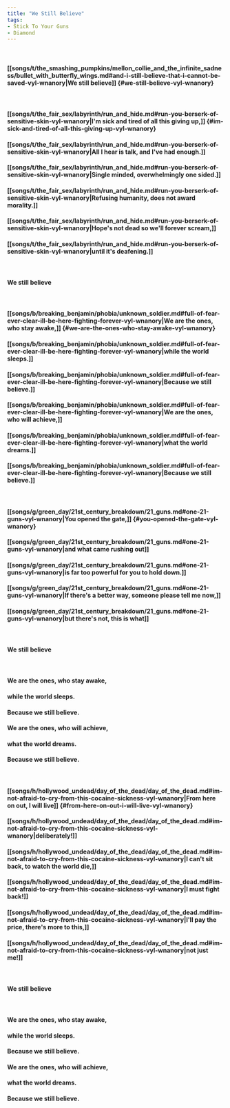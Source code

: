 ```yaml
---
title: "We Still Believe"
tags:
- Stick To Your Guns
- Diamond
---
```

&nbsp;
#### [[songs/t/the_smashing_pumpkins/mellon_collie_and_the_infinite_sadness/bullet_with_butterfly_wings.md#and-i-still-believe-that-i-cannot-be-saved-vyl-wnanory|We still believe]] {#we-still-believe-vyl-wnanory}
&nbsp;
#### [[songs/t/the_fair_sex/labyrinth/run_and_hide.md#run-you-berserk-of-sensitive-skin-vyl-wnanory|I'm sick and tired of all this giving up,]] {#im-sick-and-tired-of-all-this-giving-up-vyl-wnanory}
#### [[songs/t/the_fair_sex/labyrinth/run_and_hide.md#run-you-berserk-of-sensitive-skin-vyl-wnanory|All I hear is talk, and I've had enough.]]
#### [[songs/t/the_fair_sex/labyrinth/run_and_hide.md#run-you-berserk-of-sensitive-skin-vyl-wnanory|Single minded, overwhelmingly one sided.]]
#### [[songs/t/the_fair_sex/labyrinth/run_and_hide.md#run-you-berserk-of-sensitive-skin-vyl-wnanory|Refusing humanity, does not award morality.]]
#### [[songs/t/the_fair_sex/labyrinth/run_and_hide.md#run-you-berserk-of-sensitive-skin-vyl-wnanory|Hope's not dead so we'll forever scream,]]
#### [[songs/t/the_fair_sex/labyrinth/run_and_hide.md#run-you-berserk-of-sensitive-skin-vyl-wnanory|until it's deafening.]]
&nbsp;
#### We still believe
&nbsp;
#### [[songs/b/breaking_benjamin/phobia/unknown_soldier.md#full-of-fear-ever-clear-ill-be-here-fighting-forever-vyl-wnanory|We are the ones, who stay awake,]] {#we-are-the-ones-who-stay-awake-vyl-wnanory}
#### [[songs/b/breaking_benjamin/phobia/unknown_soldier.md#full-of-fear-ever-clear-ill-be-here-fighting-forever-vyl-wnanory|while the world sleeps.]]
#### [[songs/b/breaking_benjamin/phobia/unknown_soldier.md#full-of-fear-ever-clear-ill-be-here-fighting-forever-vyl-wnanory|Because we still believe.]]
#### [[songs/b/breaking_benjamin/phobia/unknown_soldier.md#full-of-fear-ever-clear-ill-be-here-fighting-forever-vyl-wnanory|We are the ones, who will achieve,]]
#### [[songs/b/breaking_benjamin/phobia/unknown_soldier.md#full-of-fear-ever-clear-ill-be-here-fighting-forever-vyl-wnanory|what the world dreams.]]
#### [[songs/b/breaking_benjamin/phobia/unknown_soldier.md#full-of-fear-ever-clear-ill-be-here-fighting-forever-vyl-wnanory|Because we still believe.]]
&nbsp;
#### [[songs/g/green_day/21st_century_breakdown/21_guns.md#one-21-guns-vyl-wnanory|You opened the gate,]] {#you-opened-the-gate-vyl-wnanory}
#### [[songs/g/green_day/21st_century_breakdown/21_guns.md#one-21-guns-vyl-wnanory|and what came rushing out]]
#### [[songs/g/green_day/21st_century_breakdown/21_guns.md#one-21-guns-vyl-wnanory|is far too powerful for you to hold down.]]
#### [[songs/g/green_day/21st_century_breakdown/21_guns.md#one-21-guns-vyl-wnanory|If there's a better way, someone please tell me now,]]
#### [[songs/g/green_day/21st_century_breakdown/21_guns.md#one-21-guns-vyl-wnanory|but there's not, this is what]]
&nbsp;
#### We still believe
&nbsp;
#### We are the ones, who stay awake,
#### while the world sleeps.
#### Because we still believe.
#### We are the ones, who will achieve,
#### what the world dreams.
#### Because we still believe.
&nbsp;
#### [[songs/h/hollywood_undead/day_of_the_dead/day_of_the_dead.md#im-not-afraid-to-cry-from-this-cocaine-sickness-vyl-wnanory|From here on out, I will live]] {#from-here-on-out-i-will-live-vyl-wnanory}
#### [[songs/h/hollywood_undead/day_of_the_dead/day_of_the_dead.md#im-not-afraid-to-cry-from-this-cocaine-sickness-vyl-wnanory|deliberately!]]
#### [[songs/h/hollywood_undead/day_of_the_dead/day_of_the_dead.md#im-not-afraid-to-cry-from-this-cocaine-sickness-vyl-wnanory|I can't sit back, to watch the world die,]]
#### [[songs/h/hollywood_undead/day_of_the_dead/day_of_the_dead.md#im-not-afraid-to-cry-from-this-cocaine-sickness-vyl-wnanory|I must fight back!]]
#### [[songs/h/hollywood_undead/day_of_the_dead/day_of_the_dead.md#im-not-afraid-to-cry-from-this-cocaine-sickness-vyl-wnanory|I'll pay the price, there's more to this,]]
#### [[songs/h/hollywood_undead/day_of_the_dead/day_of_the_dead.md#im-not-afraid-to-cry-from-this-cocaine-sickness-vyl-wnanory|not just me!]]
&nbsp;
#### We still believe
&nbsp;
#### We are the ones, who stay awake,
#### while the world sleeps.
#### Because we still believe.
#### We are the ones, who will achieve,
#### what the world dreams.
#### Because we still believe.
